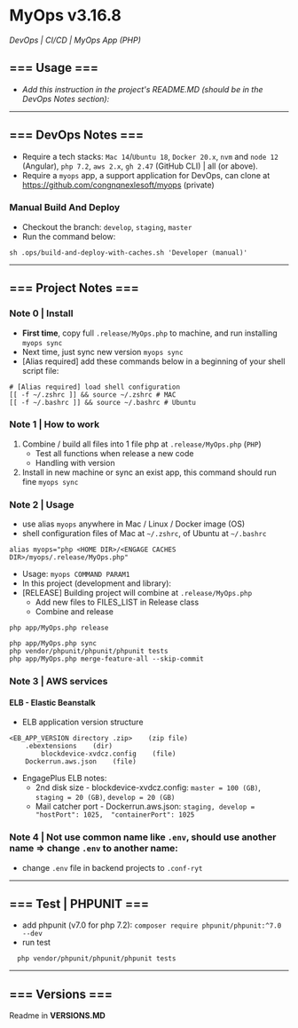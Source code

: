 # MyOps v3.16.8
*DevOps | CI/CD | MyOps App (PHP)*

## === Usage ===
- *Add this instruction in the project's README.MD (should be in the DevOps Notes section):*

---
## === DevOps Notes ===
- Require a tech stacks: `Mac 14`/`Ubuntu 18`, `Docker 20.x`, `nvm` and `node 12` (Angular), `php 7.2`, `aws 2.x`, `gh 2.47` (GitHub CLI) | all (or above).
- Require a `myops` app, a support application for DevOps, can clone at https://github.com/congnqnexlesoft/myops (private)
### Manual Build And Deploy
- Checkout the branch: `develop`, `staging`, `master`
- Run the command below:
```shell
sh .ops/build-and-deploy-with-caches.sh 'Developer (manual)'
```

---
## === Project Notes ===

### Note 0 | Install
- **First time**, copy full `.release/MyOps.php` to machine, and run installing `myops sync`
- Next time, just sync new version `myops sync`
- [Alias required] add these commands below in a beginning of your shell script file:
```shell
# [Alias required] load shell configuration
[[ -f ~/.zshrc ]] && source ~/.zshrc # MAC
[[ -f ~/.bashrc ]] && source ~/.bashrc # Ubuntu
```

### Note 1 | How to work
1. Combine / build all files into 1 file php at `.release/MyOps.php` (`PHP`)
   - Test all functions when release a new code
   - Handling with version
2. Install in new machine or sync an exist app, this command should run fine `myops sync`

### Note 2 | Usage
- use alias `myops` anywhere in Mac / Linux / Docker image (OS)
- shell configuration files of Mac at `~/.zshrc`, of Ubuntu at `~/.bashrc`
```shell
alias myops="php <HOME DIR>/<ENGAGE CACHES DIR>/myops/.release/MyOps.php"
```
- Usage: `myops COMMAND PARAM1`
- In this project (development and library):
- [RELEASE] Building project will combine at `.release/MyOps.php`
  - Add new files to FILES_LIST in Release class
  - Combine and release
```shell
php app/MyOps.php release
```
```shell
php app/MyOps.php sync
php vendor/phpunit/phpunit/phpunit tests
php app/MyOps.php merge-feature-all --skip-commit
```

### Note 3 | AWS services
#### ELB - Elastic Beanstalk
- ELB application version structure
```
<EB_APP_VERSION directory .zip>    (zip file)
    .ebextensions    (dir)
        blockdevice-xvdcz.config    (file)
    Dockerrun.aws.json    (file)
```
- EngagePlus ELB notes:
  - 2nd disk size - blockdevice-xvdcz.config: `master = 100 (GB)`, `staging = 20 (GB)`, `develop = 20 (GB)`
  - Mail catcher port - Dockerrun.aws.json: `staging, develop =  "hostPort": 1025,  "containerPort": 1025`

### Note 4 | Not use common name like `.env`, should use another name => change `.env` to another name:
- change `.env` file in backend projects to `.conf-ryt`

---
## === Test  | PHPUNIT ===
- add phpunit (v7.0 for php 7.2): `composer require phpunit/phpunit:^7.0 --dev`
- run test
```shell
  php vendor/phpunit/phpunit/phpunit tests
```

---
## === Versions ===
Readme in **VERSIONS.MD**
